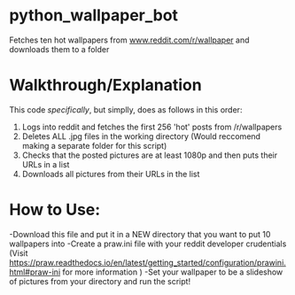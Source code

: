 # python_wallpaper_bot
Fetches ten hot wallpapers from www.reddit.com/r/wallpaper and downloads them to a folder

# Walkthrough/Explanation
This code *specifically*, but simplly, does as follows in this order:
1. Logs into reddit and fetches the first 256 'hot' posts from /r/wallpapers
2. Deletes ALL .jpg files in the working directory (Would reccomend making a separate folder for this script)
3. Checks that the posted pictures are at least 1080p and then puts their URLs in a list
4. Downloads all pictures from their URLs in the list

# How to Use:
-Download this file and put it in a NEW directory that you want to put 10 wallpapers into
-Create a praw.ini file with your reddit developer crudentials (Visit https://praw.readthedocs.io/en/latest/getting_started/configuration/prawini.html#praw-ini for more information
)
-Set your wallpaper to be a slideshow of pictures from your directory and run the script!
